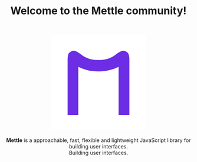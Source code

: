 <h1 align="center">Welcome to the <span>Mettle</span> community!</h1>
<br/>
<p align="center">
  <img src="./logo.png" alt="Mettle logo">
  <br/><br/>
  <b>Mettle</b> is a approachable, fast, flexible and lightweight JavaScript library for building user interfaces.
  <br/>
  Building user interfaces.
  <br/><br/>
</p>
